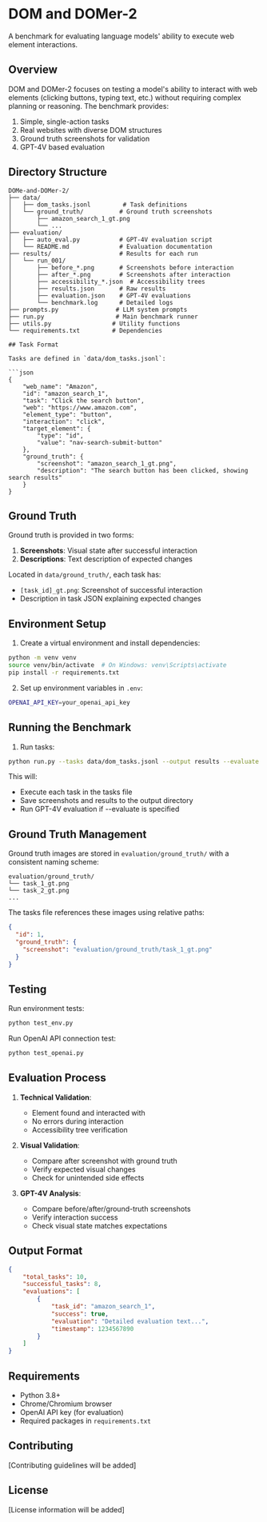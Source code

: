 # DOM and DOMer-2

A benchmark for evaluating language models' ability to execute web element interactions.

## Overview

DOM and DOMer-2 focuses on testing a model's ability to interact with web elements (clicking buttons, typing text, etc.) without requiring complex planning or reasoning. The benchmark provides:

1. Simple, single-action tasks
2. Real websites with diverse DOM structures
3. Ground truth screenshots for validation
4. GPT-4V based evaluation

## Directory Structure

```
DOMe-and-DOMer-2/
├── data/
│   ├── dom_tasks.jsonl         # Task definitions
│   └── ground_truth/          # Ground truth screenshots
│       ├── amazon_search_1_gt.png
│       └── ...
├── evaluation/
│   ├── auto_eval.py           # GPT-4V evaluation script
│   └── README.md              # Evaluation documentation
├── results/                   # Results for each run
│   └── run_001/
│       ├── before_*.png       # Screenshots before interaction
│       ├── after_*.png        # Screenshots after interaction
│       ├── accessibility_*.json  # Accessibility trees
│       ├── results.json       # Raw results
│       ├── evaluation.json    # GPT-4V evaluations
│       └── benchmark.log      # Detailed logs
├── prompts.py                # LLM system prompts
├── run.py                    # Main benchmark runner
├── utils.py                 # Utility functions
└── requirements.txt         # Dependencies

## Task Format

Tasks are defined in `data/dom_tasks.jsonl`:

```json
{
    "web_name": "Amazon",
    "id": "amazon_search_1",
    "task": "Click the search button",
    "web": "https://www.amazon.com",
    "element_type": "button",
    "interaction": "click",
    "target_element": {
        "type": "id",
        "value": "nav-search-submit-button"
    },
    "ground_truth": {
        "screenshot": "amazon_search_1_gt.png",
        "description": "The search button has been clicked, showing search results"
    }
}
```

## Ground Truth

Ground truth is provided in two forms:
1. **Screenshots**: Visual state after successful interaction
2. **Descriptions**: Text description of expected changes

Located in `data/ground_truth/`, each task has:
- `[task_id]_gt.png`: Screenshot of successful interaction
- Description in task JSON explaining expected changes

## Environment Setup

1. Create a virtual environment and install dependencies:
```bash
python -m venv venv
source venv/bin/activate  # On Windows: venv\Scripts\activate
pip install -r requirements.txt
```

2. Set up environment variables in `.env`:
```bash
OPENAI_API_KEY=your_openai_api_key
```

## Running the Benchmark

1. Run tasks:
```bash
python run.py --tasks data/dom_tasks.jsonl --output results --evaluate
```

This will:
- Execute each task in the tasks file
- Save screenshots and results to the output directory
- Run GPT-4V evaluation if --evaluate is specified

## Ground Truth Management

Ground truth images are stored in `evaluation/ground_truth/` with a consistent naming scheme:
```
evaluation/ground_truth/
└── task_1_gt.png
└── task_2_gt.png
...
```

The tasks file references these images using relative paths:
```json
{
  "id": 1,
  "ground_truth": {
    "screenshot": "evaluation/ground_truth/task_1_gt.png"
  }
}
```

## Testing

Run environment tests:
```bash
python test_env.py
```

Run OpenAI API connection test:
```bash
python test_openai.py
```

## Evaluation Process

1. **Technical Validation**:
   - Element found and interacted with
   - No errors during interaction
   - Accessibility tree verification

2. **Visual Validation**:
   - Compare after screenshot with ground truth
   - Verify expected visual changes
   - Check for unintended side effects

3. **GPT-4V Analysis**:
   - Compare before/after/ground-truth screenshots
   - Verify interaction success
   - Check visual state matches expectations

## Output Format

```json
{
    "total_tasks": 10,
    "successful_tasks": 8,
    "evaluations": [
        {
            "task_id": "amazon_search_1",
            "success": true,
            "evaluation": "Detailed evaluation text...",
            "timestamp": 1234567890
        }
    ]
}
```

## Requirements

- Python 3.8+
- Chrome/Chromium browser
- OpenAI API key (for evaluation)
- Required packages in `requirements.txt`

## Contributing

[Contributing guidelines will be added]

## License

[License information will be added]
